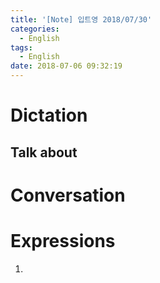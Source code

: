 ```yaml
---
title: '[Note] 입트영 2018/07/30'
categories:
  - English
tags:
  - English
date: 2018-07-06 09:32:19
---
```


# Dictation
## Talk about

# Conversation

# Expressions
1.